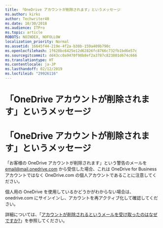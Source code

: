 ```yaml
---
title: 「OneDrive アカウントが削除されます」というメッセージ
ms.author: kirks
author: Techwriter40
ms.date: 10/30/2018
ms.audience: ITPro
ms.topic: article
ROBOTS: NOINDEX, NOFOLLOW
localization_priority: Normal
ms.assetid: 16645f44-219e-4f2a-b30b-159a409b790c
ms.openlocfilehash: 1f628bc6425e12d62826fc8766c732fb1bd6e57c
ms.sourcegitcommit: dd43cc0a9470f98b8ef2a3787c823801d674c666
ms.translationtype: HT
ms.contentlocale: ja-JP
ms.lasthandoff: 02/12/2019
ms.locfileid: "29926116"
---
```

# <a name="onedrive-account-will-be-deleted-message"></a>「OneDrive アカウントが削除されます」というメッセージ

# <a name="onedrive-account-will-be-deleted-message"></a>「OneDrive アカウントが削除されます」というメッセージ

「お客様の OneDrive アカウントが削除されます」という警告のメールを email@mail.onedrive.com から受信した場合、これは OneDrive for Business アカウントではなく OneDrive.com の個人アカウントであることに注意してください。 
  
個人用の OneDrive を使用しているかどうかがわからない場合は、onedrive.com にサインインし、アカウントを再アクティブ化して確認してください。
  
詳細については、「[アカウントが削除されるというメールを受け取ったのはなぜですか?](https://go.microsoft.com/fwlink/?linkid=2036151&amp;clcid=0x409)」を参照してください。
  

